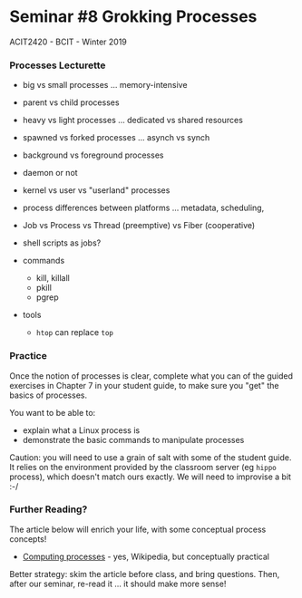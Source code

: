 # Seminar #8 Grokking Processes
ACIT2420 - BCIT - Winter 2019

### Processes Lecturette

- big vs small processes ... memory-intensive
- parent vs child processes
- heavy vs light processes ... dedicated vs shared resources
- spawned vs forked processes ... asynch vs synch
- background vs foreground processes
- daemon or not
- kernel vs user vs "userland" processes

- process differences between platforms ... metadata, scheduling, 
- Job vs Process vs Thread (preemptive) vs Fiber (cooperative)
- shell scripts as jobs?

- commands
    - kill, killall
    - pkill
    - pgrep

- tools
    - `htop` can replace `top`

### Practice

Once the notion of processes is clear, complete what you can of the guided exercises
in Chapter 7 in your student guide, to make sure
you "get" the basics of processes.

You want to be able to:
- explain what a Linux process is
- demonstrate the basic commands to manipulate processes

Caution: you will need to use a grain of salt with some of the student
guide. It relies on the environment provided by the classroom
server (eg `hippo` process), which doesn't match ours exactly.
We will need to improvise a bit :-/

### Further Reading?

The article below will enrich your life, 
with some conceptual process concepts! 

- [Computing processes](https://en.wikipedia.org/wiki/Process_(computing)) - 
yes, Wikipedia, but conceptually practical

Better strategy: skim the article before class, and bring questions.
Then, after our seminar, re-read it ... it should make more sense!
